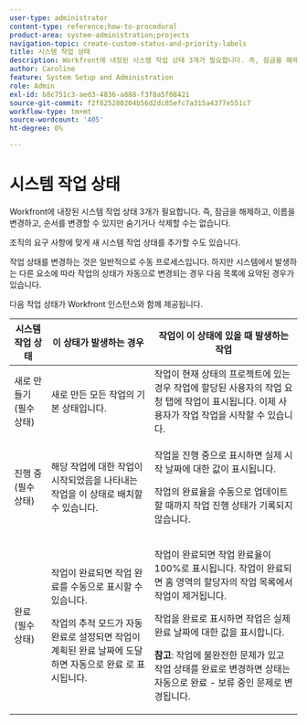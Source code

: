 ```yaml
---
user-type: administrator
content-type: reference;how-to-procedural
product-area: system-administration;projects
navigation-topic: create-custom-status-and-priority-labels
title: 시스템 작업 상태
description: Workfront에 내장된 시스템 작업 상태 3개가 필요합니다. 즉, 잠금을 해제하고, 이름을 변경하고, 순서를 변경할 수 있지만 숨기거나 삭제할 수는 없습니다. 조직의 요구 사항에 맞게 새 시스템 작업 상태를 추가할 수도 있습니다. 작업 상태를 변경하는 것은 일반적으로 수동 프로세스이지만 시스템에서 발생하는 다른 요소에 따라 작업 상태가 자동으로 변경되는 경우가 있습니다.
author: Caroline
feature: System Setup and Administration
role: Admin
exl-id: b8c751c3-aed3-4836-a888-f3f8a5f08421
source-git-commit: f2f825280204b56d2dc85efc7a315a4377e551c7
workflow-type: tm+mt
source-wordcount: '405'
ht-degree: 0%

---
```


# 시스템 작업 상태

Workfront에 내장된 시스템 작업 상태 3개가 필요합니다. 즉, 잠금을 해제하고, 이름을 변경하고, 순서를 변경할 수 있지만 숨기거나 삭제할 수는 없습니다.

조직의 요구 사항에 맞게 새 시스템 작업 상태를 추가할 수도 있습니다.

작업 상태를 변경하는 것은 일반적으로 수동 프로세스입니다. 하지만 시스템에서 발생하는 다른 요소에 따라 작업의 상태가 자동으로 변경되는 경우 다음 목록에 요약된 경우가 있습니다.

다음 작업 상태가 Workfront 인스턴스와 함께 제공됩니다.

<table style="table-layout:auto"> 
 <col> 
 <col> 
 <col> 
 <thead> 
  <tr> 
   <th>시스템 작업 상태</th> 
   <th>이 상태가 발생하는 경우</th> 
   <th>작업이 이 상태에 있을 때 발생하는 작업</th> 
  </tr> 
 </thead> 
 <tbody> 
  <tr> 
   <td>새로 만들기(필수 상태)</td> 
   <td>새로 만든 모든 작업의 기본 상태입니다.</td> 
   <td>작업이 현재 상태의 프로젝트에 있는 경우 작업에 할당된 사용자의 작업 요청 탭에 작업이 표시됩니다. 이제 사용자가 작업 작업을 시작할 수 있습니다.</td> 
  </tr> 
  <tr> 
   <td>진행 중(필수 상태)</td> 
   <td>해당 작업에 대한 작업이 시작되었음을 나타내는 작업을 이 상태로 배치할 수 있습니다.</td> 
   <td> <p>작업을 진행 중으로 표시하면 실제 시작 날짜에 대한 값이 표시됩니다.</p> <p>작업의 완료율을 수동으로 업데이트할 때까지 작업 진행 상태가 기록되지 않습니다.</p> </td> 
  </tr> 
  <tr> 
   <td>완료(필수 상태)</td> 
   <td> <p>작업이 완료되면 작업 완료를 수동으로 표시할 수 있습니다.</p> <p>작업의 추적 모드가 자동 완료로 설정되면 작업이 계획된 완료 날짜에 도달하면 자동으로 완료 로 표시됩니다.</p> </td> 
   <td> <p>작업이 완료되면 작업 완료율이 100%로 표시됩니다. 작업이 완료되면 홈 영역의 할당자의 작업 목록에서 작업이 제거됩니다.</p> <p>작업을 완료로 표시하면 작업은 실제 완료 날짜에 대한 값을 표시합니다.</p> <p><b>참고</b>: 작업에 불완전한 문제가 있고 작업 상태를 완료로 변경하면 상태는 자동으로 완료 - 보류 중인 문제로 변경됩니다.</p> </td> 
  </tr> 
 </tbody> 
</table>
